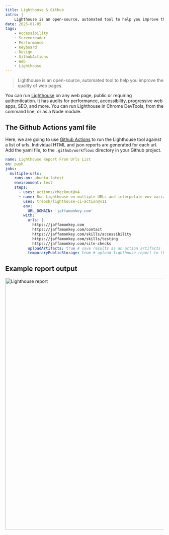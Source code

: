```yaml
---
title: Lighthouse & Github
intro: |
    Lighthouse is an open-source, automated tool to help you improve the quality of web pages.
date: 2025-01-05
tags:
    - Accessibility
    - Screenreader
    - Performance
    - Keyboard
    - Design
    - GithubActions
    - Web
    - Lighthouse
---
```


> Lighthouse is an open-source, automated tool to help you improve the quality of web pages.

You can run [Lighthouse](https://developer.chrome.com/docs/lighthouse/overview/) on any web page, public or requiring authentication. It has audits for performance, accessibility, progressive web apps, SEO, and more. You can run Lighthouse in Chrome DevTools, from the command line, or as a Node module.

## The Github Actions yaml file

Here, we are going to use [Github Actions](https://github.com/features/actions) to run the Lighthouse tool against a list of urls. Individual HTML and json reports are generated for each url. Add the yaml file, to the `.github/workflows` directory in your Github project.

```yaml
name: Lighthouse Report From Urls List
on: push
jobs:
  multiple-urls:
    runs-on: ubuntu-latest
    environment: test
    steps:
      - uses: actions/checkout@v4
      - name: Run Lighthouse on multiple URLs and interpolate env variables.
        uses: treosh/lighthouse-ci-action@v11
        env:
          URL_DOMAIN: 'jaffamonkey.com'
        with:
          urls: |
            https://jaffamonkey.com
            https://jaffamonkey.com/contact
            https://jaffamonkey.com/skills/accessibility
            https://jaffamonkey.com/skills/testing
            https://jaffamonkey.com/site-checks
          uploadArtifacts: true # save results as an action artifacts
          temporaryPublicStorage: true # upload lighthouse report to the temporary storage

```
## Example report output

<picture>
    <img src="/assets/img/lighthouse-githubactions.png" alt="Lighthouse report" width="800" decoding="async" />
</picture>

